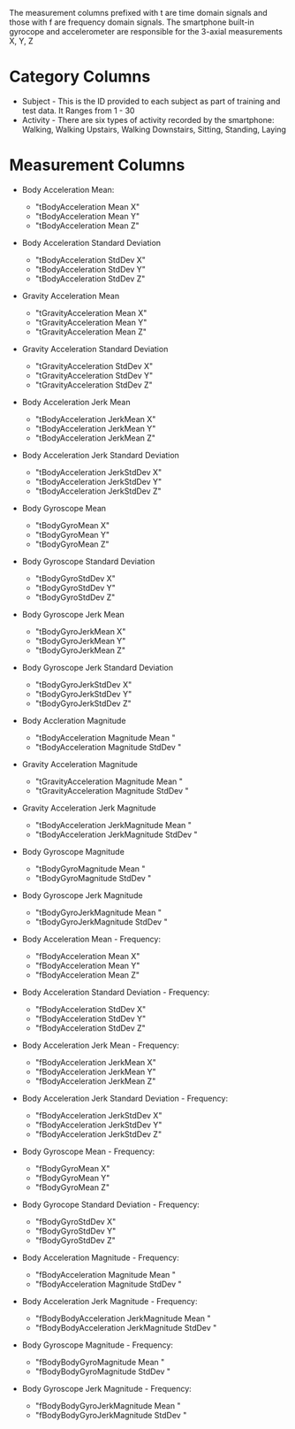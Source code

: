 The measurement columns prefixed with t are time domain signals and those with f are frequency domain signals.
The smartphone built-in gyrocope and accelerometer are responsible for the 3-axial measurements X, Y, Z

# Category Columns
* Subject - This is the ID provided to each subject as part of training and test data. It Ranges from 1 - 30
* Activity - There are six types of activity recorded by the smartphone: Walking, Walking Upstairs, Walking Downstairs, Sitting,
Standing, Laying

# Measurement Columns
  * Body Acceleration Mean:
    * "tBodyAcceleration Mean X"                   
    * "tBodyAcceleration Mean Y"                   
    * "tBodyAcceleration Mean Z"                   

 * Body Acceleration Standard Deviation
    * "tBodyAcceleration StdDev X"                 
    * "tBodyAcceleration StdDev Y"                 
    * "tBodyAcceleration StdDev Z"                 

  * Gravity Acceleration Mean
    * "tGravityAcceleration Mean X"                
    * "tGravityAcceleration Mean Y"                
    * "tGravityAcceleration Mean Z"                

  * Gravity Acceleration Standard Deviation
    * "tGravityAcceleration StdDev X"              
    * "tGravityAcceleration StdDev Y"              
    * "tGravityAcceleration StdDev Z"              
  
  * Body Acceleration Jerk Mean
    * "tBodyAcceleration JerkMean X"               
    * "tBodyAcceleration JerkMean Y"               
    * "tBodyAcceleration JerkMean Z"               

  * Body Acceleration Jerk Standard Deviation
    * "tBodyAcceleration JerkStdDev X"             
    * "tBodyAcceleration JerkStdDev Y"             
    * "tBodyAcceleration JerkStdDev Z"             

  * Body Gyroscope Mean
    * "tBodyGyroMean X"                            
    * "tBodyGyroMean Y"                            
    * "tBodyGyroMean Z"                            

  * Body Gyroscope Standard Deviation
    * "tBodyGyroStdDev X"                          
    * "tBodyGyroStdDev Y"                          
    * "tBodyGyroStdDev Z"                          

  * Body Gyroscope Jerk Mean
    * "tBodyGyroJerkMean X"                        
    * "tBodyGyroJerkMean Y"                        
    * "tBodyGyroJerkMean Z"                        

  * Body Gyroscope Jerk Standard Deviation
    * "tBodyGyroJerkStdDev X"                      
    * "tBodyGyroJerkStdDev Y"                      
    * "tBodyGyroJerkStdDev Z"                      

  * Body Accleration Magnitude 
    * "tBodyAcceleration Magnitude Mean "          
    * "tBodyAcceleration Magnitude StdDev "        
    
  * Gravity Acceleration Magnitude  
    * "tGravityAcceleration Magnitude Mean "       
    * "tGravityAcceleration Magnitude StdDev "     
  
  * Gravity Acceleration Jerk Magnitude 
    * "tBodyAcceleration JerkMagnitude Mean "      
    * "tBodyAcceleration JerkMagnitude StdDev "
  
  * Body Gyroscope Magnitude
    * "tBodyGyroMagnitude Mean "                   
    * "tBodyGyroMagnitude StdDev "   
  
  * Body Gyroscope Jerk Magnitude
    * "tBodyGyroJerkMagnitude Mean "               
    * "tBodyGyroJerkMagnitude StdDev "
  
  * Body Acceleration Mean - Frequency:
    * "fBodyAcceleration Mean X"                   
    * "fBodyAcceleration Mean Y"                   
    * "fBodyAcceleration Mean Z"  
  
  * Body Acceleration Standard Deviation - Frequency:
    * "fBodyAcceleration StdDev X"                 
    * "fBodyAcceleration StdDev Y"                 
    * "fBodyAcceleration StdDev Z"    
  
  * Body Acceleration Jerk Mean - Frequency:
    * "fBodyAcceleration JerkMean X"               
    * "fBodyAcceleration JerkMean Y"               
    * "fBodyAcceleration JerkMean Z"  
  
  * Body Acceleration Jerk Standard Deviation - Frequency:
    * "fBodyAcceleration JerkStdDev X"             
    * "fBodyAcceleration JerkStdDev Y"             
    * "fBodyAcceleration JerkStdDev Z"       
  
  * Body Gyroscope Mean - Frequency:
    * "fBodyGyroMean X"                            
    * "fBodyGyroMean Y"                            
    * "fBodyGyroMean Z"             
  
  * Body Gyrocope Standard Deviation - Frequency:
    * "fBodyGyroStdDev X"                          
    * "fBodyGyroStdDev Y"                          
    * "fBodyGyroStdDev Z"           
  
  * Body Acceleration Magnitude - Frequency:
    * "fBodyAcceleration Magnitude Mean "          
    * "fBodyAcceleration Magnitude StdDev "
    
  * Body Acceleration Jerk Magnitude - Frequency:
    * "fBodyBodyAcceleration JerkMagnitude Mean "  
    * "fBodyBodyAcceleration JerkMagnitude StdDev "
  
  * Body Gyroscope Magnitude - Frequency:
    * "fBodyBodyGyroMagnitude Mean "               
    * "fBodyBodyGyroMagnitude StdDev "
    
  * Body Gyroscope Jerk Magnitude - Frequency:
    * "fBodyBodyGyroJerkMagnitude Mean "           
    * "fBodyBodyGyroJerkMagnitude StdDev "     

